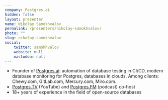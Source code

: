 ```yaml
---
company: Postgres.ai
hidden: false
layout: presenter
name: Nikolay Samokhvalov
permalink: /presenters/nikolay-samokhvalov/
photo: ""
slug: nikolay-samokhvalov
social:
    twitter: samokhvalov
    website: null
    mastodon: null
---
```


- Founder of [Postgres.ai](https://postgres.ai): automation of database testing in CI/CD, modern database monitoring for Postgres, databases in clouds. Among clients: Chewy.com, GitLab.com, Mercury.com, Miro.com.
- [Postgres.TV](http://Postgres.TV) (YouTube) and [Postgres.FM](https://Postgres.FM) (podcast) co-host
- 18+ years of experience in the field of open-source databases
